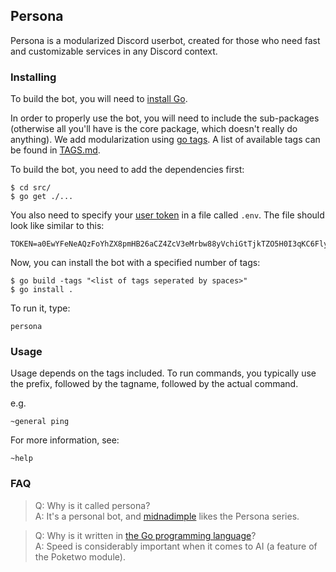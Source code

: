 ## Persona
Persona is a modularized Discord userbot, created for those who need fast and customizable services in any Discord context.

### Installing
To build the bot, you will need to [install Go](https://go.dev/dl/).

In order to properly use the bot, you will need to include the sub-packages (otherwise all you'll have is the core package, which doesn't really do anything).
We add modularization using [go tags](https://wawand.co/blog/posts/using-build-tags/). A list of available tags can be found in [TAGS.md](TAGS.md).

To build the bot, you need to add the dependencies first:

```
$ cd src/
$ go get ./...
```
You also need to specify your [user token](https://pcstrike.com/how-to-get-discord-token/) in a file called `.env`. The file should look like similar to this:

```
TOKEN=a0EwYFeNeAQzFoYhZX8pmHB26aCZ4ZcV3eMrbw88yVchiGtTjkTZO5H0I3qKC6FlyhwXOidGTIf0zfDmgk8HMA==
```

Now, you can install the bot with a specified number of tags:

```
$ go build -tags "<list of tags seperated by spaces>"
$ go install .
```

To run it, type:

```
persona
```

### Usage

Usage depends on the tags included. To run commands, you typically use the prefix, followed by the tagname, followed by the actual command.

e.g.
```
~general ping
```

For more information, see:

```
~help
```

### FAQ
> Q: Why is it called persona?  
> A: It's a personal bot, and [midnadimple](https://github.com/midnadimple) likes the Persona series.

> Q: Why is it written in [the Go programming language](https://go.dev)?  
> A: Speed is considerably important when it comes to AI (a feature of the Poketwo module).
